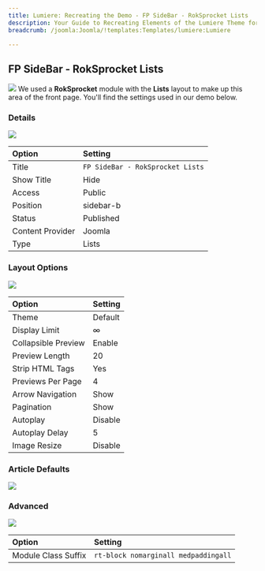 ```yaml
---
title: Lumiere: Recreating the Demo - FP SideBar - RokSprocket Lists
description: Your Guide to Recreating Elements of the Lumiere Theme for Joomla
breadcrumb: /joomla:Joomla/!templates:Templates/lumiere:Lumiere

---
```


FP SideBar - RokSprocket Lists
-----
![][demo]
We used a **RokSprocket** module with the **Lists** layout to make up this area of the front page. You'll find the settings used in our demo below.

### Details
![][demo2]

| Option           | Setting                                                       |  
| :--------------- | :------------------------------------------------------------ |  
| Title            | `FP SideBar - RokSprocket Lists`                              |  
| Show Title       | Hide                                                          |  
| Access           | Public                                                        |  
| Position         | sidebar-b                                                     |  
| Status           | Published                                                     |  
| Content Provider | Joomla                                                        |  
| Type             | Lists                                                         |

### Layout Options
![][demo3]

| Option              | Setting |  
| :------------------ | :------ |  
| Theme               | Default |  
| Display Limit       | ∞       |  
| Collapsible Preview | Enable  |  
| Preview Length      | 20      |  
| Strip HTML Tags     | Yes     |  
| Previews Per Page   | 4       |  
| Arrow Navigation    | Show    |  
| Pagination          | Show    |  
| Autoplay            | Disable |  
| Autoplay Delay      | 5       |  
| Image Resize        | Disable |

### Article Defaults
![][demo4]

### Advanced
![][demo5]

| Option              | Setting                              |  
| :------------------ | :----------------------------------- |  
| Module Class Suffix | `rt-block nomarginall medpaddingall` |  

[demo]: assets/demo_4.jpeg
[demo2]: assets/lists_1.jpeg
[demo3]: assets/lists_2.jpeg
[demo4]: assets/lists_3.jpeg
[demo5]: assets/lists_4.jpeg